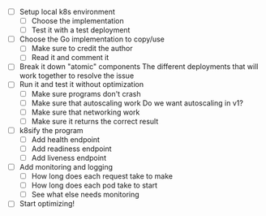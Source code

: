 - [ ] Setup local k8s environment
    - [ ] Choose the implementation
    - [ ] Test it with a test deployment
- [ ] Choose the Go implementation to copy/use
    - [ ] Make sure to credit the author
    - [ ] Read it and comment it
- [ ] Break it down "atomic" components
  The different deployments that will work together to resolve the issue
- [ ] Run it and test it without optimization
    - [ ] Make sure programs don't crash
    - [ ] Make sure that autoscaling work
      Do we want autoscaling in v1?
    - [ ] Make sure that networking work
    - [ ] Make sure it returns the correct result
- [ ] k8sify the program
    - [ ] Add health endpoint
    - [ ] Add readiness endpoint
    - [ ] Add liveness endpoint
- [ ] Add monitoring and logging
    - [ ] How long does each request take to make
    - [ ] How long does each pod take to start
    - [ ] See what else needs monitoring
- [ ] Start optimizing!
